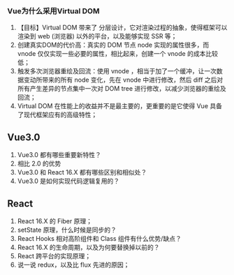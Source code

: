 ### Vue为什么采用Virtual DOM

1. 【目标】Virtual DOM 带来了 分层设计，它对渲染过程的抽象，使得框架可以渲染到 web (浏览器) 以外的平台，以及能够实现 SSR 等；
2. 创建真实DOM的代价高：真实的 DOM 节点 node 实现的属性很多，而 vnode 仅仅实现一些必要的属性，相比起来，创建一个 vnode 的成本比较低；
3. 触发多次浏览器重绘及回流：使用 vnode ，相当于加了一个缓冲，让一次数据变动所带来的所有 node 变化，先在 vnode 中进行修改，然后 diff 之后对所有产生差异的节点集中一次对 DOM tree 进行修改，以减少浏览器的重绘及回流；
4. Virtual DOM 在性能上的收益并不是最主要的，更重要的是它使得 Vue 具备了现代框架应有的高级特性；


## Vue3.0

1. Vue3.0 都有哪些重要新特性？
2. 相比 2.0 的优势
3. Vue3.0 和  React 16.X 都有哪些区别和相似处？
4. Vue3.0 是如何实现代码逻辑复用的？

## React

1. React 16.X  的 Fiber 原理；
2. setState 原理，什么时候是同步的？
3. React Hooks 相对高阶组件和 Class 组件有什么优势/缺点？
4. React 16.X 的生命周期，以及为何要替换掉以前的？
5. React 跨平台的实现原理；
6. 说一说 redux，以及比 flux 先进的原因；